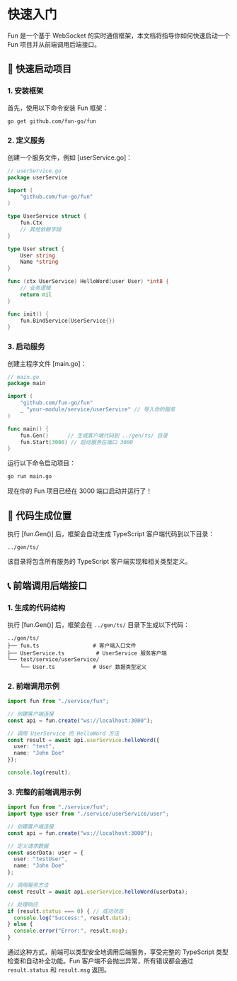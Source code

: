 # 快速入门

Fun 是一个基于 WebSocket 的实时通信框架，本文档将指导你如何快速启动一个 Fun 项目并从前端调用后端接口。

## 🚀 快速启动项目

### 1. 安装框架

首先，使用以下命令安装 Fun 框架：

```bash
go get github.com/fun-go/fun
```


### 2. 定义服务

创建一个服务文件，例如 [userService.go]：

```go
// userService.go
package userService

import (
    "github.com/fun-go/fun"
)

type UserService struct {
    fun.Ctx
    // 其他依赖字段
}

type User struct {
    User string
    Name *string
}

func (ctx UserService) HelloWord(user User) *int8 {
    // 业务逻辑
    return nil
}

func init() {
    fun.BindService(UserService{})
}
```


### 3. 启动服务

创建主程序文件 [main.go]：

```go
// main.go
package main

import (
    "github.com/fun-go/fun"
    _ "your-module/service/userService" // 导入你的服务
)

func main() {
    fun.Gen()      // 生成客户端代码到 ../gen/ts/ 目录
    fun.Start(3000) // 启动服务在端口 3000
}
```


运行以下命令启动项目：

```bash
go run main.go
```


现在你的 Fun 项目已经在 3000 端口启动并运行了！

## 📁 代码生成位置

执行 [fun.Gen()] 后，框架会自动生成 TypeScript 客户端代码到以下目录：

```
../gen/ts/
```


该目录将包含所有服务的 TypeScript 客户端实现和相关类型定义。

## 📞 前端调用后端接口

### 1. 生成的代码结构

执行 [fun.Gen()] 后，框架会在 `../gen/ts/` 目录下生成以下代码：

```
../gen/ts/
├── fun.ts                 # 客户端入口文件
├── UserService.ts          # UserService 服务客户端
└── test/service/userService/
    └── User.ts            # User 数据类型定义
```


### 2. 前端调用示例

```typescript
import fun from "./service/fun";

// 创建客户端连接
const api = fun.create("ws://localhost:3000");

// 调用 UserService 的 HelloWord 方法
const result = await api.userService.helloWord({
  user: "test",
  name: "John Doe"
});

console.log(result);
```


### 3. 完整的前端调用示例

```typescript
import fun from "./service/fun";
import type user from "./service/userService/user";

// 创建客户端连接
const api = fun.create("ws://localhost:3000");

// 定义请求数据
const userData: user = {
  user: "testUser",
  name: "John Doe"
};

// 调用服务方法
const result = await api.userService.helloWord(userData);

// 处理响应
if (result.status === 0) { // 成功状态
  console.log("Success:", result.data);
} else {
  console.error("Error:", result.msg);
}
```


通过这种方式，前端可以类型安全地调用后端服务，享受完整的 TypeScript 类型检查和自动补全功能。Fun 客户端不会抛出异常，所有错误都会通过 `result.status` 和 `result.msg` 返回。
